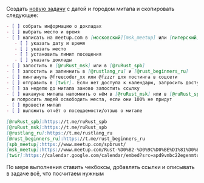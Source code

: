 Создать [новую задачу][new-issue] с датой и городом митапа и скопировать следующее:

```markdown
- [ ] собрать информацию о докладах
- [ ] выбрать место и время
- [ ] написать на meetup.com в [московский][msk_meetup] или [питерский][spb_meetup] митап
   - [ ] указать дату и время
   - [ ] указать место
   - [ ] установить лимит посещения
   - [ ] указать доклады
- [ ] запостить в [@ruRust_msk] или в [@ruRust_spb]
- [ ] запостить и запиннить в [@rustlang_ru] и [@rust_beginners_ru]
- [ ] пингануть @freecoder_xx или @fzzzr для постинга в соцсети
- [ ] отправить в [twir]. Если нет доступа к календарю, запросить доступ в community-team@rust-lang.org
- [ ] за неделю до митапа заново запостить ссылку
- [ ] накануне митапа напомнить о нём в [@ruRust_msk] или в [@ruRust_spb]
  и попросить людей освободить места, если они 100% не придут
- [ ] провести митап
- [ ] выложить отчёт о посещаемости/отзыв о митапе

[@ruRust_spb]:https://t.me/ruRust_spb
[@ruRust_msk]:https://t.me/ruRust_spb
[@rustlang_ru]:https://t.me/rustlang_ru
[@rust_beginners_ru]:https://t.me/rust_beginners_ru
[spb_meetup]:https://www.meetup.com/spbrust/
[msk_meetup]:https://www.meetup.com/Rust-%D0%B2-%D0%9C%D0%BE%D1%81%D0%BA%D0%B2%D0%B5
[twir]:https://calendar.google.com/calendar/embed?src=apd9vmbc22egenmtu5l6c5jbfc@group.calendar.google.com
```

По мере выполнения ставить чекбоксы, добавлять ссылки и описывать в задаче всё, что посчитаем нужным

[new-issue]:https://github.com/rust-lang-ru/community/issues/new
